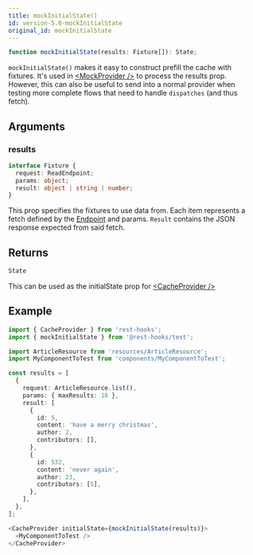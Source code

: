 ```yaml
---
title: mockInitialState()
id: version-5.0-mockInitialState
original_id: mockInitialState
---
```


```typescript
function mockInitialState(results: Fixture[]): State;
```

`mockInitialState()` makes it easy to construct prefill the cache with fixtures. It's
used in [\<MockProvider />](./MockProvider) to process the results prop. However, this
can also be useful to send into a normal provider when testing more complete flows
that need to handle `dispatches` (and thus fetch).

## Arguments

### results

```typescript
interface Fixture {
  request: ReadEndpoint;
  params: object;
  result: object | string | number;
}
```

This prop specifies the fixtures to use data from. Each item represents a fetch defined by the
[Endpoint](api/Endpoint.md) and params. `Result` contains the JSON response expected from said fetch.

## Returns

```typescript
State
```

This can be used as the initialState prop for [\<CacheProvider />](./CacheProvider)

## Example

```typescript
import { CacheProvider } from 'rest-hooks';
import { mockInitialState } from '@rest-hooks/test';

import ArticleResource from 'resources/ArticleResource';
import MyComponentToTest from 'components/MyComponentToTest';

const results = [
  {
    request: ArticleResource.list(),
    params: { maxResults: 10 },
    result: [
      {
        id: 5,
        content: 'have a merry christmas',
        author: 2,
        contributors: [],
      },
      {
        id: 532,
        content: 'never again',
        author: 23,
        contributors: [5],
      },
    ],
  },
];

<CacheProvider initialState={mockInitialState(results)}>
  <MyComponentToTest />
</CacheProvider>
```

